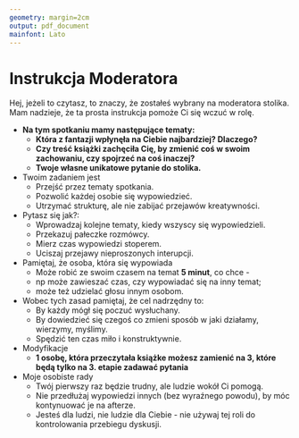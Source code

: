 ```yaml
---
geometry: margin=2cm
output: pdf_document
mainfont: Lato
---
```


# Instrukcja Moderatora

Hej, jeżeli to czytasz, to znaczy, że zostałeś wybrany na moderatora stolika.
Mam nadzieje, że ta prosta instrukcja pomoże Ci się wczuć w rolę.

- **Na tym spotkaniu mamy następujące tematy:**
    - **Która z fantazji wpłynęła na Ciebie najbardziej? Dlaczego?**
    - **Czy treść książki zachęciła Cię, by zmienić coś w swoim zachowaniu, czy spojrzeć na coś inaczej?**
    - **Twoje własne unikatowe pytanie do stolika.**
- Twoim zadaniem jest
    - Przejść przez tematy spotkania.
    - Pozwolić każdej osobie się wypowiedzieć.
    - Utrzymać strukturę, ale nie zabijać przejawów kreatywności.
- Pytasz się jak?:
    - Wprowadzaj kolejne tematy, kiedy wszyscy się wypowiedzieli.
    - Przekazuj pałeczke rozmówcy.
    - Mierz czas wypowiedzi stoperem.
    - Uciszaj przejawy nieproszonych interupcji.
- Pamiętaj, że osoba, która się wypowiada
    - Może robić ze swoim czasem na temat **5 minut**, co chce -
    - np może zawieszać czas, czy wypowiadać się na inny temat;
    - może też udzielać głosu innym osobom.
- Wobec tych zasad pamiętaj, że cel nadrzędny to:
    - By każdy mógł się poczuć wysłuchany.
    - By dowiedzieć się czegoś co zmieni sposób w jaki działamy, wierzymy, myślimy.
    - Spędzić ten czas miło i konstruktywnie.
- Modyfikacje
    - **1 osobę, która przeczytała książke możesz zamienić na 3, które będą tylko na 3. etapie zadawać pytania**
- Moje osobiste rady
    - Twój pierwszy raz będzie trudny, ale ludzie wokół Ci pomogą.
    - Nie przedłużaj wypowiedzi innych (bez wyraźnego powodu), by móc kontynuować je na afterze.
    - Jesteś dla ludzi, nie ludzie dla Ciebie - nie używaj tej roli do kontrolowania przebiegu dyskusji.



